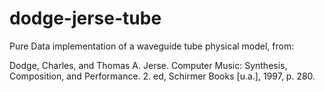 # dodge-jerse-tube
Pure Data implementation of a waveguide tube physical model, from:

Dodge, Charles, and Thomas A. Jerse. Computer Music: Synthesis, Composition, and Performance. 2. ed, Schirmer Books [u.a.], 1997, p. 280.
